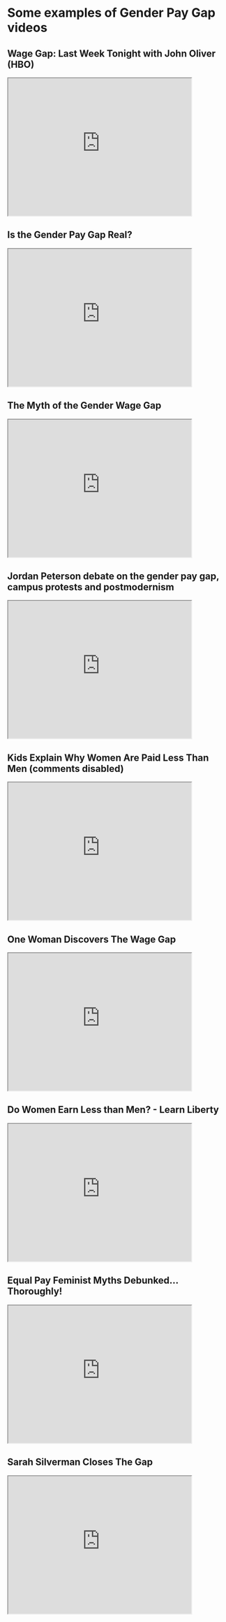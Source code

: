 
# Some examples of Gender Pay Gap videos 

## Wage Gap: Last Week Tonight with John Oliver (HBO)

<iframe width="420" height="315"
src="https://www.youtube.com/embed/PsB1e-1BB4Y">
</iframe>
 
## Is the Gender Pay Gap Real? <br />

<iframe width="420" height="315"
src="https://www.youtube.com/embed/it0EYBBl5LI">
</iframe>

## The Myth of the Gender Wage Gap <br />

<iframe width="420" height="315"
src="https://www.youtube.com/embed/1oqyrflOQFc">
</iframe>

## Jordan Peterson debate on the gender pay gap, campus protests and postmodernism 


<iframe width="420" height="315"
src="https://www.youtube.com/embed/aMcjxSThD54">
</iframe>


## Kids Explain Why Women Are Paid Less Than Men (comments disabled) 

<iframe width="420" height="315"
src="https://www.youtube.com/embed/S1Onniy08AY">
</iframe>

## One Woman Discovers The Wage Gap

<iframe width="420" height="315"
src="https://www.youtube.com/embed/bm3YfMtgEdI">
</iframe>

## Do Women Earn Less than Men? - Learn Liberty

<iframe width="420" height="315"
src="https://www.youtube.com/embed/EwogDPh-Sow">
</iframe>

## Equal Pay Feminist Myths Debunked... Thoroughly!

<iframe width="420" height="315"
src="https://www.youtube.com/embed/WykFCDLhUjs">
</iframe>

## Sarah Silverman Closes The Gap

<iframe width="420" height="315"
src="https://www.youtube.com/embed/Jz3khtAdwXo">
</iframe>
